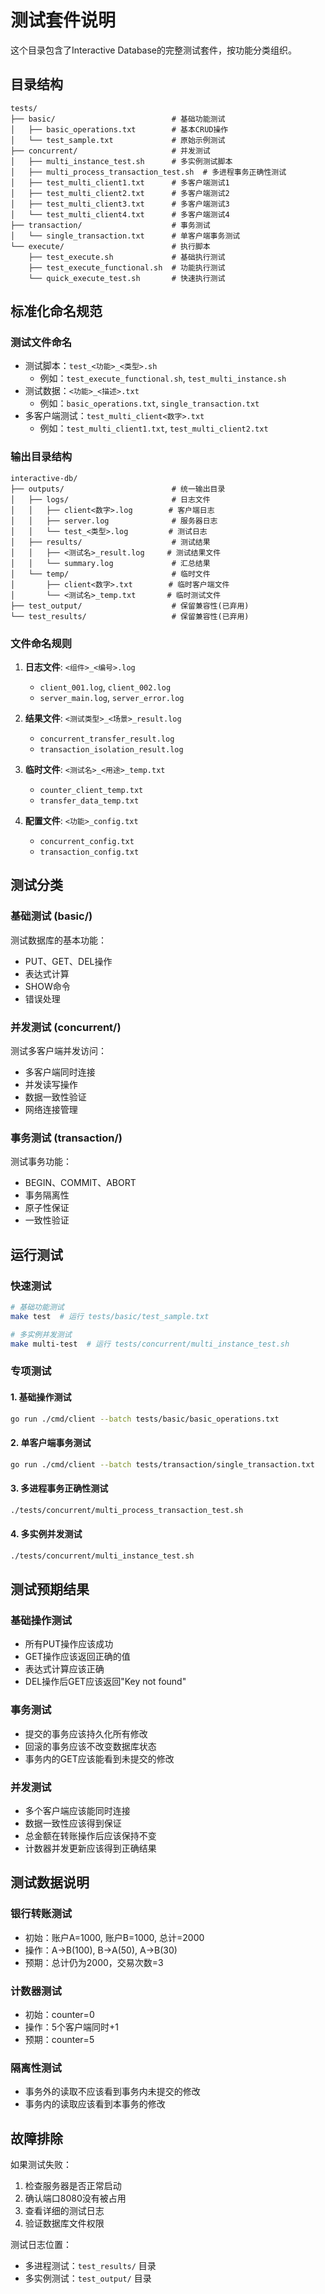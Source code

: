 # 测试套件说明

这个目录包含了Interactive Database的完整测试套件，按功能分类组织。

## 目录结构

```
tests/
├── basic/                          # 基础功能测试
│   ├── basic_operations.txt        # 基本CRUD操作
│   └── test_sample.txt             # 原始示例测试
├── concurrent/                     # 并发测试
│   ├── multi_instance_test.sh      # 多实例测试脚本
│   ├── multi_process_transaction_test.sh  # 多进程事务正确性测试
│   ├── test_multi_client1.txt      # 多客户端测试1
│   ├── test_multi_client2.txt      # 多客户端测试2
│   ├── test_multi_client3.txt      # 多客户端测试3
│   └── test_multi_client4.txt      # 多客户端测试4
├── transaction/                    # 事务测试
│   └── single_transaction.txt      # 单客户端事务测试
└── execute/                        # 执行脚本
    ├── test_execute.sh             # 基础执行测试
    ├── test_execute_functional.sh  # 功能执行测试
    └── quick_execute_test.sh       # 快速执行测试
```

## 标准化命名规范

### 测试文件命名
- 测试脚本：`test_<功能>_<类型>.sh`
  - 例如：`test_execute_functional.sh`, `test_multi_instance.sh`
- 测试数据：`<功能>_<描述>.txt`
  - 例如：`basic_operations.txt`, `single_transaction.txt`
- 多客户端测试：`test_multi_client<数字>.txt`
  - 例如：`test_multi_client1.txt`, `test_multi_client2.txt`

### 输出目录结构
```
interactive-db/
├── outputs/                        # 统一输出目录
│   ├── logs/                       # 日志文件
│   │   ├── client<数字>.log        # 客户端日志
│   │   ├── server.log              # 服务器日志
│   │   └── test_<类型>.log         # 测试日志
│   ├── results/                    # 测试结果
│   │   ├── <测试名>_result.log     # 测试结果文件
│   │   └── summary.log             # 汇总结果
│   └── temp/                       # 临时文件
│       ├── client<数字>.txt        # 临时客户端文件
│       └── <测试名>_temp.txt       # 临时测试文件
├── test_output/                    # 保留兼容性(已弃用)
└── test_results/                   # 保留兼容性(已弃用)
```

### 文件命名规则
1. **日志文件**: `<组件>_<编号>.log`
   - `client_001.log`, `client_002.log`
   - `server_main.log`, `server_error.log`

2. **结果文件**: `<测试类型>_<场景>_result.log`
   - `concurrent_transfer_result.log`
   - `transaction_isolation_result.log`

3. **临时文件**: `<测试名>_<用途>_temp.txt`
   - `counter_client_temp.txt`
   - `transfer_data_temp.txt`

4. **配置文件**: `<功能>_config.txt`
   - `concurrent_config.txt`
   - `transaction_config.txt`

## 测试分类

### 基础测试 (basic/)
测试数据库的基本功能：
- PUT、GET、DEL操作
- 表达式计算
- SHOW命令
- 错误处理

### 并发测试 (concurrent/)
测试多客户端并发访问：
- 多客户端同时连接
- 并发读写操作
- 数据一致性验证
- 网络连接管理

### 事务测试 (transaction/)
测试事务功能：
- BEGIN、COMMIT、ABORT
- 事务隔离性
- 原子性保证
- 一致性验证

## 运行测试

### 快速测试
```bash
# 基础功能测试
make test  # 运行 tests/basic/test_sample.txt

# 多实例并发测试
make multi-test  # 运行 tests/concurrent/multi_instance_test.sh
```

### 专项测试

#### 1. 基础操作测试
```bash
go run ./cmd/client --batch tests/basic/basic_operations.txt
```

#### 2. 单客户端事务测试
```bash
go run ./cmd/client --batch tests/transaction/single_transaction.txt
```

#### 3. 多进程事务正确性测试
```bash
./tests/concurrent/multi_process_transaction_test.sh
```

#### 4. 多实例并发测试
```bash
./tests/concurrent/multi_instance_test.sh
```

## 测试预期结果

### 基础操作测试
- 所有PUT操作应该成功
- GET操作应该返回正确的值
- 表达式计算应该正确
- DEL操作后GET应该返回"Key not found"

### 事务测试
- 提交的事务应该持久化所有修改
- 回滚的事务应该不改变数据库状态
- 事务内的GET应该能看到未提交的修改

### 并发测试
- 多个客户端应该能同时连接
- 数据一致性应该得到保证
- 总金额在转账操作后应该保持不变
- 计数器并发更新应该得到正确结果

## 测试数据说明

### 银行转账测试
- 初始：账户A=1000, 账户B=1000, 总计=2000
- 操作：A→B(100), B→A(50), A→B(30)
- 预期：总计仍为2000，交易次数=3

### 计数器测试
- 初始：counter=0
- 操作：5个客户端同时+1
- 预期：counter=5

### 隔离性测试
- 事务外的读取不应该看到事务内未提交的修改
- 事务内的读取应该看到本事务的修改

## 故障排除

如果测试失败：
1. 检查服务器是否正常启动
2. 确认端口8080没有被占用
3. 查看详细的测试日志
4. 验证数据库文件权限

测试日志位置：
- 多进程测试：`test_results/` 目录
- 多实例测试：`test_output/` 目录 